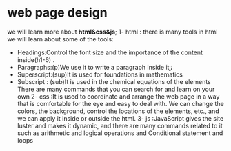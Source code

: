 # web page design
we will learn more about **html&css&js**;
1- html : there is many tools in html we will learn about some of the tools:
* Headings:Control the font size and the importance of the content inside(h1-6) .  
* Paragraphs:(p)We use it to write a paragraph inside itز
* Superscript:(sup)It is used for foundations in mathematics
* Subscript : (sub)It is used in the chemical equations of the elements
There are many commands that you can search for and learn on your own
2- css :It is used to coordinate and arrange the web page in a way that is comfortable for the eye and easy to deal with.
We can change the colors, the background, control the locations of the elements, etc., and we can apply it inside or outside the html.
3- js :JavaScript gives the site luster and makes it dynamic, and there are many commands related to it such as arithmetic and logical operations and Conditional statement and loops

